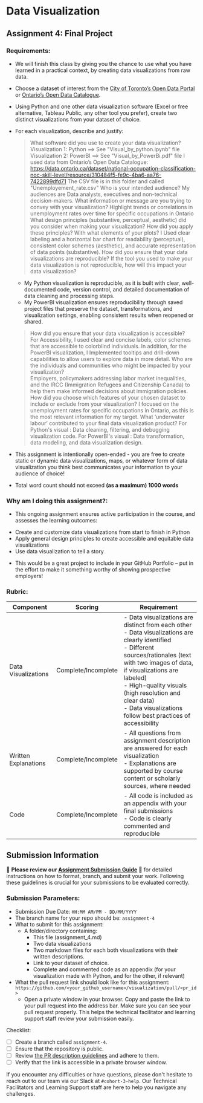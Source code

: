 # Data Visualization

## Assignment 4: Final Project

### Requirements:
- We will finish this class by giving you the chance to use what you have learned in a practical context, by creating data visualizations from raw data. 
- Choose a dataset of interest from the [City of Toronto’s Open Data Portal](https://www.toronto.ca/city-government/data-research-maps/open-data/) or [Ontario’s Open Data Catalogue](https://data.ontario.ca/). 
- Using Python and one other data visualization software (Excel or free alternative, Tableau Public, any other tool you prefer), create two distinct visualizations from your dataset of choice.  
- For each visualization, describe and justify: 
    > What software did you use to create your data visualization?
    Visualization 1: Python ==> See "Visual_by_python.ipynb" file
    Visualization 2: PowerBI ==> See "Visual_by_PowerBi.pdf" file
    I used data from Ontario’s Open Data Catalogue: https://data.ontario.ca/dataset/national-occupation-classification-noc-skill-level/resource/310484f5-fe9c-4ba6-aa76-7422899dfd71
    The CSV file is in this folder and called "Unemployement_rate.csv"
    > Who is your intended audience? 
    My audiences are Data analysts, executives and non-technical decision-makers.
    > What information or message are you trying to convey with your visualization? 
    Highlight trends or correlations in unemployment rates over time for specific occupations in Ontario
    > What design principles (substantive, perceptual, aesthetic) did you consider when making your visualization? How did you apply these principles? With what elements of your plots? 
    I Used clear labeling and a horizontal bar chart for readability (perceptual), consistent color schemes (aesthetic), and accurate representation of data points (substantive).
    > How did you ensure that your data visualizations are reproducible? If the tool you used to make your data visualization is not reproducible, how will this impact your data visualization? 
    - My Python visualization is reproducible, as it is built with clear, well-documented code, version control, and detailed documentation of data cleaning and processing steps.
    - My PowerBI visualization ensures reproducibility through saved project files that preserve the dataset, transformations, and visualization settings, enabling consistent results when reopened or shared.
    > How did you ensure that your data visualization is accessible?  
    For Accessibility, I used clear and concise labels, color schemes that are accessible to colorblind individuals.
    In addition, for the PowerBI visualization, I Implemented tooltips and drill-down capabilities to allow users to explore data in more detail.
    > Who are the individuals and communities who might be impacted by your visualization?  
    Employers, policymakers addressing labor market inequalities, and the IRCC (Immigration Refugees and Citizenship Canada) to help them make informed decisions about immigration policies.
    > How did you choose which features of your chosen dataset to include or exclude from your visualization? 
    I focused on the unemployment rates for specific occupations in Ontario, as this is the most relevant information for my target.
    > What ‘underwater labour’ contributed to your final data visualization product?
    For Python's visual : Data cleaning, filtering, and debugging visualization code.
    For PowerBI's visual : Data transformation, data modeling, and data visualization design.

- This assignment is intentionally open-ended - you are free to create static or dynamic data visualizations, maps, or whatever form of data visualization you think best communicates your information to your audience of choice! 
- Total word count should not exceed **(as a maximum) 1000 words** 
 
### Why am I doing this assignment?:  
- This ongoing assignment ensures active participation in the course, and assesses the learning outcomes: 
* Create and customize data visualizations from start to finish in Python
* Apply general design principles to create accessible and equitable data visualizations
* Use data visualization to tell a story  
- This would be a great project to include in your GitHub Portfolio – put in the effort to make it something worthy of showing prospective employers!

### Rubric:

| Component         | Scoring  | Requirement                                                                 |
|-------------------|----------|-----------------------------------------------------------------------------|
| Data Visualizations | Complete/Incomplete | - Data visualizations are distinct from each other<br>- Data visualizations are clearly identified<br>- Different sources/rationales (text with two images of data, if visualizations are labeled)<br>- High-quality visuals (high resolution and clear data)<br>- Data visualizations follow best practices of accessibility |
| Written Explanations | Complete/Incomplete | - All questions from assignment description are answered for each visualization<br>- Explanations are supported by course content or scholarly sources, where needed |
| Code              | Complete/Incomplete | - All code is included as an appendix with your final submissions<br>- Code is clearly commented and reproducible |

## Submission Information

🚨 **Please review our [Assignment Submission Guide](https://github.com/UofT-DSI/onboarding/blob/main/onboarding_documents/submissions.md)** 🚨 for detailed instructions on how to format, branch, and submit your work. Following these guidelines is crucial for your submissions to be evaluated correctly.

### Submission Parameters:
* Submission Due Date: `HH:MM AM/PM - DD/MM/YYYY`
* The branch name for your repo should be: `assignment-4`
* What to submit for this assignment:
    * A folder/directory containing:
        * This file (assignment_4.md)
        * Two data visualizations 
        * Two markdown files for each both visualizations with their written descriptions.
        * Link to your dataset of choice.
        * Complete and commented code as an appendix (for your visualization made with Python, and for the other, if relevant) 
* What the pull request link should look like for this assignment: `https://github.com/<your_github_username>/visualization/pull/<pr_id>`
    * Open a private window in your browser. Copy and paste the link to your pull request into the address bar. Make sure you can see your pull request properly. This helps the technical facilitator and learning support staff review your submission easily.

Checklist:
- [ ] Create a branch called `assignment-4`.
- [ ] Ensure that the repository is public.
- [ ] Review [the PR description guidelines](https://github.com/UofT-DSI/onboarding/blob/main/onboarding_documents/submissions.md#guidelines-for-pull-request-descriptions) and adhere to them.
- [ ] Verify that the link is accessible in a private browser window.

If you encounter any difficulties or have questions, please don't hesitate to reach out to our team via our Slack at `#cohort-3-help`. Our Technical Facilitators and Learning Support staff are here to help you navigate any challenges.
